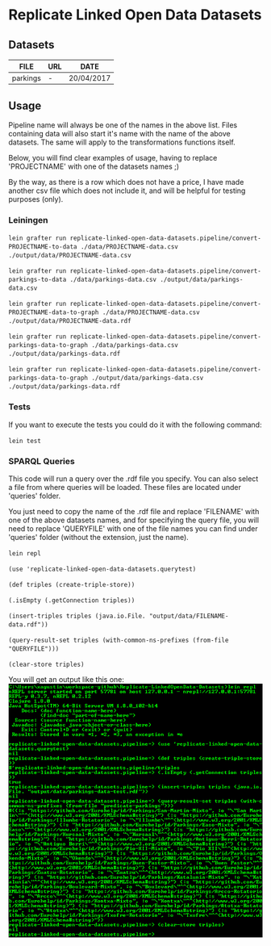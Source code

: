 # Replicate Linked Open Data Datasets

## Datasets

| FILE | URL | DATE |
| --- | --- | --- |
| parkings | - | 20/04/2017 |

## Usage

Pipeline name will always be one of the names in the above list. Files containing data will also start it's name with the name of the above datasets. The same will apply to the transformations functions itself.

Below, you will find clear examples of usage, having to replace 'PROJECTNAME' with one of the datasets names ;)

By the way, as there is a row which does not have a price, I have made another csv file which does not include it, and will be helpful for testing purposes (only).

### Leiningen

`lein grafter run replicate-linked-open-data-datasets.pipeline/convert-PROJECTNAME-to-data ./data/PROJECTNAME-data.csv ./output/data/PROJECTNAME-data.csv`

`lein grafter run replicate-linked-open-data-datasets.pipeline/convert-parkings-to-data ./data/parkings-data.csv ./output/data/parkings-data.csv`

`lein grafter run replicate-linked-open-data-datasets.pipeline/convert-PROJECTNAME-data-to-graph ./data/PROJECTNAME-data.csv ./output/data/PROJECTNAME-data.rdf`

`lein grafter run replicate-linked-open-data-datasets.pipeline/convert-parkings-data-to-graph ./data/parkings-data.csv ./output/data/parkings-data.rdf`

`lein grafter run replicate-linked-open-data-datasets.pipeline/convert-parkings-data-to-graph ./output/data/parkings-data.csv ./output/data/parkings-data.rdf`

### Tests

If you want to execute the tests you could do it with the following command:

`lein test`

### SPARQL Queries

This code will run a query over the .rdf file you specify. You can also select a file from where queries will be loaded. These files are located under 'queries' folder.

You just need to copy the name of the .rdf file and replace 'FILENAME' with one of the above datasets names, and for specifying the query file, you will need to replace 'QUERYFILE' with one of the file names you can find under 'queries' folder (without the extension, just the name).

`lein repl`

`(use 'replicate-linked-open-data-datasets.querytest)`

`(def triples (create-triple-store))`

`(.isEmpty (.getConnection triples))`

`(insert-triples triples (java.io.File. "output/data/FILENAME-data.rdf"))`

`(query-result-set triples (with-common-ns-prefixes (from-file "QUERYFILE")))`

`(clear-store triples)`

You will get an output like this one:
![Query Test Output](query-test-output.png?raw=true)
